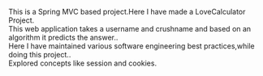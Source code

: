 This is a Spring MVC based project.Here I have made a LoveCalculator Project.
<br>
This web application takes a username and crushname and based on an algorithm it predicts the answer..
<br>
Here I have maintained various software engineering best practices,while doing this project..
<br>
Explored concepts like session and cookies.
